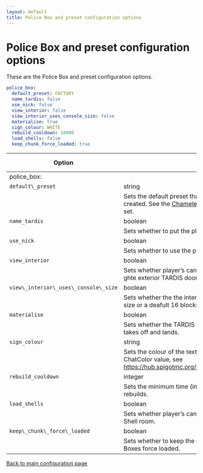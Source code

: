 ```yaml
---
layout: default
title: Police Box and preset configuration options
---
```


# Police Box and preset configuration options

These are the Police Box and preset configuration options.

```yaml title="/plugins/TARDIS/config.yml"
police_box:
  default_preset: FACTORY
  name_tardis: false
  use_nick: false
  view_interior: false
  view_interior_uses_console_size: false
  materialise: true
  sign_colour: WHITE
  rebuild_cooldown: 10000
  load_shells: false
  keep_chunk_force_loaded: true
```

| Option                                | Type                                                                                                                                                  | Default Value |
|---------------------------------------|-------------------------------------------------------------------------------------------------------------------------------------------------------|---------------|
| police\_box:                          |                                                                                                                                                       |               |
| `default\_preset`                     | string                                                                                                                                                | `FACTORY`     |
|                                       | Sets the default preset that appears when the TARDIS is first created. See the [Chameleon Presets](presets) page for values that can be set.          |
| `name_tardis`                         | boolean                                                                                                                                               | `false`       |
|                                       | Sets whether to put the player&rsquo;s name on the Police Box sign.                                                                                   |
| `use_nick`                            | boolean                                                                                                                                               | `false`       |
|                                       | Sets whether to use the player’s nick name on the Police Box sign.                                                                                    |
| `view_interior`                       | boolean                                                                                                                                               | `false`       |
|                                       | Sets whether player’s can view the TARDIS interior when open in ghte exterior TARDIS door.                                                            |
| `view\_interior\_uses\_console\_size` | boolean                                                                                                                                               | `false`       |
|                                       | Sets whether the the interior view distance uses the interior console size or a deafult 16 blocks.                                                    |
| `materialise`                         | boolean                                                                                                                                               | `true`        |
|                                       | Sets whether the TARDIS runs the materialising animation when it takes off and lands.                                                                 |
| `sign_colour`                         | string                                                                                                                                                | `WHITE`       |
|                                       | Sets the colour of the text on a TARDIS sign. Must be a valid ChatColor value, see https://hub.spigotmc.org/javadocs/spigot/org/bukkit/ChatColor.html |
| `rebuild_cooldown`                    | integer                                                                                                                                               | `10000`       |
|                                       | Sets the minimum time (in server ticks) required between TARDIS rebuilds.                                                                             |               |
| `load_shells`                         | boolean                                                                                                                                               | `true`        |
|                                       | Sets whether player’s can load Chameleon preset shells in to the Shell room.                                                                          |
| `keep\_chunk\_force\_loaded`          | boolean                                                                                                                                               | `true`        |
|                                       | Sets whether to keep the current location chunk of player’s Police Boxes force loaded.                                                                |

[Back to main configuration page](category/plugin-configuration)
